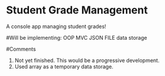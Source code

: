 # Student Grade Management
A console app managing student grades!

#Will be implementing:
OOP
MVC
JSON FILE data storage

#Comments
1. Not yet finished. This would be a progressive development.
2. Used array as a temporary data storage.
